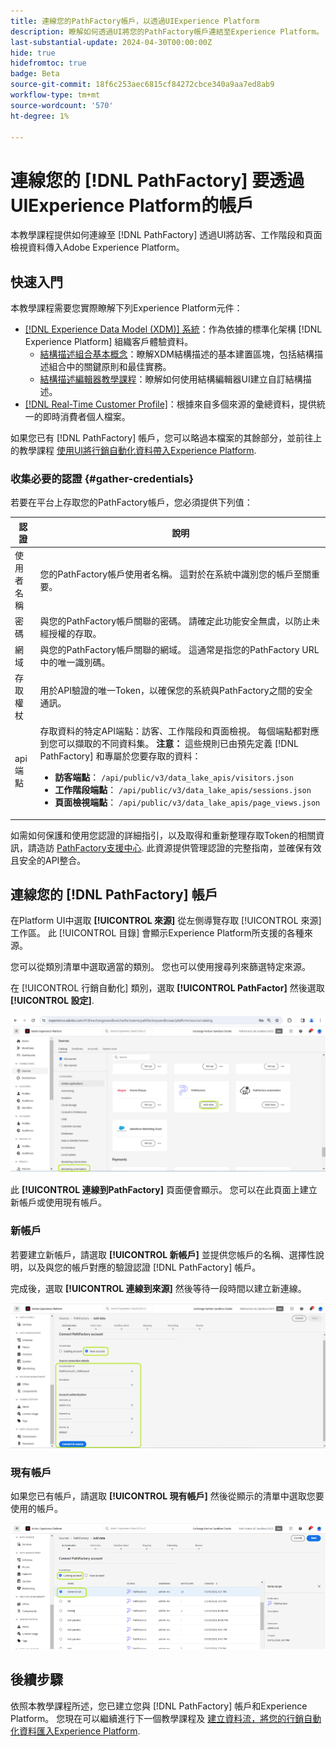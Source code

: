 ```yaml
---
title: 連線您的PathFactory帳戶，以透過UIExperience Platform
description: 瞭解如何透過UI將您的PathFactory帳戶連結至Experience Platform。
last-substantial-update: 2024-04-30T00:00:00Z
hide: true
hidefromtoc: true
badge: Beta
source-git-commit: 18f6c253aec6815cf84272cbce340a9aa7ed8ab9
workflow-type: tm+mt
source-wordcount: '570'
ht-degree: 1%

---
```


# 連線您的 [!DNL PathFactory] 要透過UIExperience Platform的帳戶

本教學課程提供如何連線至 [!DNL PathFactory] 透過UI將訪客、工作階段和頁面檢視資料傳入Adobe Experience Platform。

## 快速入門

本教學課程需要您實際瞭解下列Experience Platform元件：

* [[!DNL Experience Data Model (XDM)] 系統](../../../../../xdm/home.md)：作為依據的標準化架構 [!DNL Experience Platform] 組織客戶體驗資料。
   * [結構描述組合基本概念](../../../../../xdm/schema/composition.md)：瞭解XDM結構描述的基本建置區塊，包括結構描述組合中的關鍵原則和最佳實務。
   * [結構描述編輯器教學課程](../../../../../xdm/tutorials/create-schema-ui.md)：瞭解如何使用結構編輯器UI建立自訂結構描述。
* [[!DNL Real-Time Customer Profile]](../../../../../profile/home.md)：根據來自多個來源的彙總資料，提供統一的即時消費者個人檔案。

如果您已有 [!DNL PathFactory] 帳戶，您可以略過本檔案的其餘部分，並前往上的教學課程 [使用UI將行銷自動化資料帶入Experience Platform](../../dataflow/marketing-automation.md).

### 收集必要的認證 {#gather-credentials}

若要在平台上存取您的PathFactory帳戶，您必須提供下列值：

| 認證 | 說明 |
| ---------- | ----------- |
| 使用者名稱 | 您的PathFactory帳戶使用者名稱。 這對於在系統中識別您的帳戶至關重要。 |
| 密碼 | 與您的PathFactory帳戶關聯的密碼。 請確定此功能安全無虞，以防止未經授權的存取。 |
| 網域 | 與您的PathFactory帳戶關聯的網域。 這通常是指您的PathFactory URL中的唯一識別碼。 |
| 存取權杖 | 用於API驗證的唯一Token，以確保您的系統與PathFactory之間的安全通訊。 |
| api端點 | 存取資料的特定API端點：訪客、工作階段和頁面檢視。 每個端點都對應到您可以擷取的不同資料集。 **注意：** 這些規則已由預先定義 [!DNL PathFactory] 和專屬於您要存取的資料： <ul><li>**訪客端點**： `/api/public/v3/data_lake_apis/visitors.json`</li><li>**工作階段端點**： `/api/public/v3/data_lake_apis/sessions.json`</li><li>**頁面檢視端點**： `/api/public/v3/data_lake_apis/page_views.json`</li></ul> |

如需如何保護和使用您認證的詳細指引，以及取得和重新整理存取Token的相關資訊，請造訪 [PathFactory支援中心](https://support.pathfactory.com/categories/adobe/). 此資源提供管理認證的完整指南，並確保有效且安全的API整合。


## 連線您的 [!DNL PathFactory] 帳戶

在Platform UI中選取 **[!UICONTROL 來源]** 從左側導覽存取 [!UICONTROL 來源] 工作區。 此 [!UICONTROL 目錄] 會顯示Experience Platform所支援的各種來源。

您可以從類別清單中選取適當的類別。 您也可以使用搜尋列來篩選特定來源。

在 [!UICONTROL 行銷自動化] 類別，選取 **[!UICONTROL PathFactor]** 然後選取 **[!UICONTROL 設定]**.

![已選取PathFactory來源的來源目錄。](../../../../images/tutorials/create/pathfactory/catalog.png)

此 **[!UICONTROL 連線到PathFactory]** 頁面便會顯示。 您可以在此頁面上建立新帳戶或使用現有帳戶。

### 新帳戶

若要建立新帳戶，請選取 **[!UICONTROL 新帳戶]** 並提供您帳戶的名稱、選擇性說明，以及與您的帳戶對應的驗證認證 [!DNL PathFactory] 帳戶。

完成後，選取 **[!UICONTROL 連線到來源]** 然後等待一段時間以建立新連線。

![新帳戶介面，您可在此驗證PathFactory的新帳戶。](../../../../images/tutorials/create/pathfactory/new.png)

### 現有帳戶

如果您已有帳戶，請選取 **[!UICONTROL 現有帳戶]** 然後從顯示的清單中選取您要使用的帳戶。

![您可以從現有PathFactory帳戶清單中選取的現有帳戶介面。](../../../../images/tutorials/create/pathfactory/existing.png)

## 後續步驟

依照本教學課程所述，您已建立您與 [!DNL PathFactory] 帳戶和Experience Platform。 您現在可以繼續進行下一個教學課程及 [建立資料流，將您的行銷自動化資料匯入Experience Platform](../../dataflow/marketing-automation.md).
